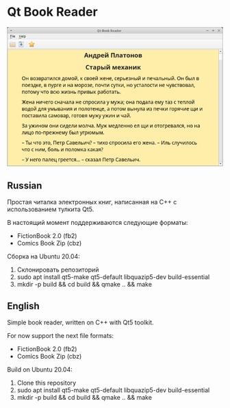# Qt Book Reader #

![Screenshot](./screenshot.png)

## Russian ##
Простая читалка электронных книг, написанная на C++ с использованием тулкита Qt5.

В настоящий момент поддерживаются следующие форматы:
* FictionBook 2.0 (fb2)
* Comics Book Zip (cbz)

Сборка на Ubuntu 20.04:
1. Склонировать репозиторий
2. sudo apt install qt5-make qt5-default libquazip5-dev build-essential
3. mkdir -p build && cd build && qmake .. && make

## English ##
Simple book reader, written on C++ with Qt5 toolkit.

For now support the next file formats:
* FictionBook 2.0 (fb2)
* Comics Book Zip (cbz)

Build on Ubuntu 20.04:
1. Clone this repository
2. sudo apt install qt5-make qt5-default libquazip5-dev build-essential
3. mkdir -p build && cd build && qmake .. && make

